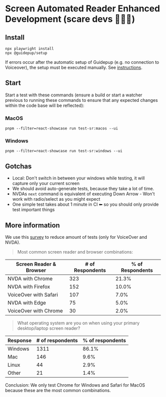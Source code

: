 # Screen Automated Reader Enhanced Development (scare devs 🦁🔥💀)

## Install

```shell
npx playwright install
npx @guidepup/setup
```

If errors occur after the automatic setup of Guidepup (e.g. no connection to Voiceover), the setup must be executed manually. See [instructions](https://www.guidepup.dev/docs/guides/manual-voiceover-setup).

## Start

Start a test with these commands (ensure a build or start a watcher previous to running these commands to ensure that any expected changes within the code base will be reflected):

### MacOS

```shell
pnpm --filter=react-showcase run test-sr:macos --ui
```

### Windows

```shell
pnpm --filter=react-showcase run test-sr:windows --ui
```

## Gotchas

- Local: Don't switch in between your windows while testing, it will capture only your current screen
- We should avoid auto-generate tests, because they take a lot of time.
- NVDAs `next` command is equivalent of executing Down Arrow - Won't work with radio/select as you might expect
- One simple test takes about 1 minute in CI ⬅ so you should only provide test important things

## More information

We use this [survey](https://webaim.org/projects/screenreadersurvey10/) to reduce amount of tests (only for VoiceOver and NVDA).

> Most common screen reader and browser combinations:

| Screen Reader & Browser | # of Respondents | % of Respondents |
| ----------------------- | ---------------- | ---------------- |
| NVDA with Chrome        | 323              | 21.3%            |
| NVDA with Firefox       | 152              | 10.0%            |
| VoiceOver with Safari   | 107              | 7.0%             |
| NVDA with Edge          | 75               | 5.0%             |
| VoiceOver with Chrome   | 30               | 2.0%             |

> What operating system are you on when using your primary desktop/laptop screen reader?

| Response | # of respondents | % of respondents |
| -------- | ---------------- | ---------------- |
| Windows  | 1311             | 86.1%            |
| Mac      | 146              | 9.6%             |
| Linux    | 44               | 2.9%             |
| Other    | 21               | 1.4%             |

Conclusion: We only test Chrome for Windows and Safari for MacOS because these are the most common combinations.

